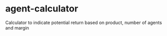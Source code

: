 # agent-calculator
Calculator to indicate potential return based on product, number of agents and margin
